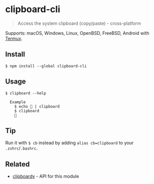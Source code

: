 # clipboard-cli

> Access the system clipboard (copy/paste) - cross-platform

Supports: macOS, Windows, Linux, OpenBSD, FreeBSD, Android with [Termux](https://termux.com).


## Install

```
$ npm install --global clipboard-cli
```


## Usage

```
$ clipboard --help

  Example
    $ echo 🦄 | clipboard
    $ clipboard
    🦄
```


## Tip

Run it with `$ cb` instead by adding `alias cb=clipboard` to your `.zshrc`/`.bashrc`.


## Related

- [clipboardy](https://github.com/sindresorhus/clipboardy) - API for this module
